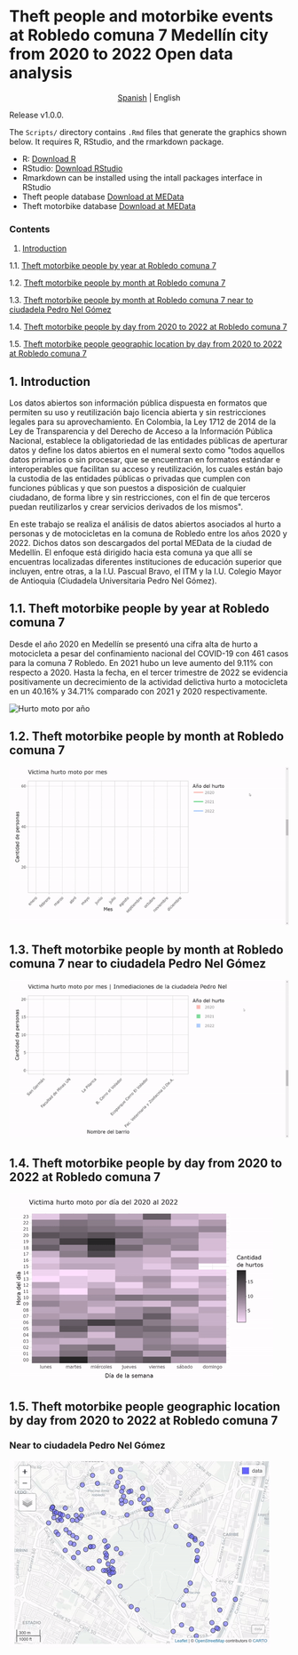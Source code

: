 # Theft people and motorbike events at Robledo comuna 7 Medellín city from 2020 to 2022 Open data analysis
<p align="center">
  <a href="https://github.com/Luis-AlejandroC/hurtoMoto">Spanish</a> |
  <span>English</span> 
</p>

Release v1.0.0. 

The `Scripts/` directory contains `.Rmd` files that generate the graphics shown below. 
It requires R, RStudio, and the rmarkdown package.

 
* R: [Download R](https://cran.r-project.org/bin/)
* RStudio: [Download RStudio](https://www.rstudio.com/products/rstudio/download/)
* Rmarkdown can be installed using the intall packages interface in RStudio
* Theft people database [Download at MEData](http://medata.gov.co/dataset/hurto-persona)
* Theft motorbike database [Download at MEData](http://medata.gov.co/dataset/hurto-de-moto)

### Contents

1. [Introduction](https://github.com/Luis-AlejandroC/hurtoMoto/tree/main/4.%20lang/english#1-introduction)

1.1. [Theft motorbike people by year at Robledo comuna 7](https://github.com/Luis-AlejandroC/hurtoMoto/tree/main/4.%20lang/english#11-theft-motorbike-people-by-year-at-robledo-comuna-7)

1.2. [Theft motorbike people by month at Robledo comuna 7](https://github.com/Luis-AlejandroC/hurtoMoto/edit/main/4.%20lang/english/README.md#12-theft-motorbike-people-by-month-at-robledo-comuna-7)

1.3. [Theft motorbike people by month at Robledo comuna 7 near to ciudadela Pedro Nel Gómez](https://github.com/Luis-AlejandroC/hurtoMoto/edit/main/4.%20lang/english/README.md#13-theft-motorbike-people-by-month-at-robledo-comuna-7-near-to-ciudadela-pedro-nel-g%C3%B3mez)

1.4. [Theft motorbike people by day from 2020 to 2022 at Robledo comuna 7](https://github.com/Luis-AlejandroC/hurtoMoto/edit/main/4.%20lang/english/README.md#14-theft-motorbike-people-by-day-from-2020-to-2022-at-robledo-comuna-7)

1.5. [Theft motorbike people geographic location by day from 2020 to 2022 at Robledo comuna 7](https://github.com/Luis-AlejandroC/hurtoMoto/edit/main/4.%20lang/english/README.md#15-theft-motorbike-people-geographic-location-by-day-from-2020-to-2022-at-robledo-comuna-7)

## 1. Introduction

Los datos abiertos son información pública dispuesta en formatos que permiten su uso y
reutilización bajo licencia abierta y sin restricciones legales para su aprovechamiento. En
Colombia, la Ley 1712 de 2014 de la Ley de Transparencia y del Derecho de Acceso a la
Información Pública Nacional, establece la obligatoriedad de las entidades públicas de
aperturar datos y define los datos abiertos en el numeral sexto como "todos aquellos
datos primarios o sin procesar, que se encuentran en formatos estándar e interoperables
que facilitan su acceso y reutilización, los cuales están bajo la custodia de las entidades
públicas o privadas que cumplen con funciones públicas y que son puestos a disposición
de cualquier ciudadano, de forma libre y sin restricciones, con el fin de que terceros
puedan reutilizarlos y crear servicios derivados de los mismos".

En este trabajo se realiza el análisis de datos abiertos asociados al hurto a personas y de
motocicletas en la comuna de Robledo entre los años 2020 y 2022. Dichos datos son
descargados del portal MEData de la ciudad de Medellín. El enfoque está dirigido hacia
esta comuna ya que allí se encuentras localizadas diferentes instituciones de educación
superior que incluyen, entre otras, a la I.U. Pascual Bravo, el ITM y la I.U. Colegio Mayor de
Antioquia (Ciudadela Universitaria Pedro Nel Gómez).

## 1.1. Theft motorbike people by year at Robledo comuna 7

Desde el año 2020 en Medellín se presentó una cifra alta de hurto a motocicleta
a pesar del confinamiento nacional del COVID-19 con 461 casos para la comuna 7 
Robledo. En 2021 hubo un leve aumento del 9.11% con respecto a 2020. Hasta la
fecha, en el tercer trimestre de 2022 se evidencia positivamente un decrecimiento 
de la actividad delictiva hurto a motocicleta en un 40.16% y 34.71% comparado 
con 2021 y 2020 respectivamente.

![Hurto moto por año](https://github.com/Luis-AlejandroC/hurtoMoto/blob/main/1.%20Data/HurtoMotoA%C3%B1o1.png)

## 1.2. Theft motorbike people by month at Robledo comuna 7
![gif](https://github.com/Luis-AlejandroC/hurtoMoto/blob/main/1.%20Data/HurtoMotoMes.gif)

## 1.3. Theft motorbike people by month at Robledo comuna 7 near to ciudadela Pedro Nel Gómez
![gif](https://github.com/Luis-AlejandroC/hurtoMoto/blob/main/1.%20Data/HurtoMotoMesCiudadela.gif)

## 1.4. Theft motorbike people by day from 2020 to 2022 at Robledo comuna 7
![gif](https://github.com/Luis-AlejandroC/hurtoMoto/blob/main/1.%20Data/heatmap.gif)

## 1.5. Theft motorbike people geographic location by day from 2020 to 2022 at Robledo comuna 7
### Near to ciudadela Pedro Nel Gómez

![gif](https://github.com/Luis-AlejandroC/hurtoMoto/blob/main/1.%20Data/RobledoMap.gif)
